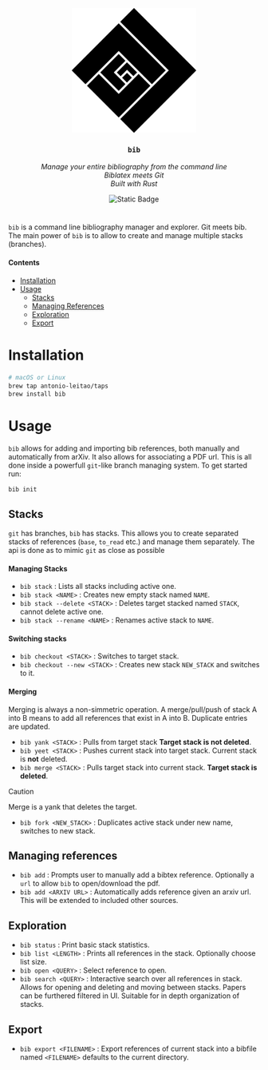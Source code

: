<p align="center">
  <img src='assets/logo.svg' width='250px' align="center"></img>
</p>

<div align="center">
<h3 max-width='200px' align="center"><code>bib</code></h3>
  <p><i>Manage your entire bibliography from the command line<br/>
  Biblatex meets Git<br/>
  Built with Rust</i><br/></p>
  <p>
   <img alt="Static Badge" src="https://img.shields.io/badge/homebrew-black?style=for-the-badge&logo=homebrew&logoColor=white">

  </p>
</div>

#

`bib` is a command line bibliography manager and explorer. Git meets bib.
The main power of `bib` is to allow to create and manage multiple stacks (branches).

#### Contents
  - [Installation](#installation)
  - [Usage](#usage)
    - [Stacks](#stacks)
    - [Managing References](#managing-references)
    - [Exploration](#exploration)
    - [Export](#export)
    
# Installation
```bash
# macOS or Linux
brew tap antonio-leitao/taps
brew install bib
```
# Usage
`bib` allows for adding and importing bib references, both manually and automatically from arXiv.
It also allows for associating a PDF url.
This is all done inside a powerfull `git`-like branch managing system.
To get started run:

```text
bib init
```

## Stacks
`git` has branches, `bib` has stacks.
This allows you to create separated stacks of references (`base`, `to_read` etc.) and manage them separately.
The api is done as to mimic `git` as close as possible

#### Managing Stacks

- `bib stack` : Lists all stacks including active one. 
- `bib stack <NAME>` : Creates new empty stack named `NAME`.
- `bib stack --delete <STACK>` : Deletes target stacked named `STACK`, cannot delete active one.
- `bib stack --rename <NAME>` : Renames active stack to `NAME`. 

#### Switching stacks

- `bib checkout <STACK>` : Switches to target stack.
- `bib checkout --new <STACK>` : Creates new stack `NEW_STACK` and switches to it.

#### Merging

Merging is always a non-simmetric operation.
A merge/pull/push of stack A into B means to add all references that exist in A into B.
Duplicate entries are updated.

- `bib yank <STACK>` : Pulls from target stack **Target stack is not deleted**. 
- `bib yeet <STACK>` : Pushes current stack into target stack. Current stack is **not** deleted.
- `bib merge <STACK>` : Pulls target stack into current stack. **Target stack is deleted**.
> [!CAUTION]
> Merge is a yank that deletes the target.
- `bib fork <NEW_STACK>` : Duplicates active stack under new name, switches to new stack.

## Managing references

- `bib add` : Prompts user to manually add a bibtex reference. Optionally a `url` to allow `bib` to open/download the pdf.
- `bib add <ARXIV URL>` : Automatically adds reference given an arxiv url. This will be extended to included other sources.


## Exploration

- `bib status` : Print basic stack statistics.
- `bib list <LENGTH>` : Prints all references in the stack. Optionally choose list size. 
- `bib open <QUERY>` : Select reference to open.
- `bib search <QUERY>` : Interactive search over all references in stack. Allows for opening and deleting and moving between stacks. Papers can be furthered filtered in UI. Suitable for in depth organization of stacks.


## Export

- `bib export <FILENAME>` : Export references of current stack into a bibfile named `<FILENAME>` defaults to the current directory.
